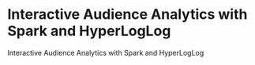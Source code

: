 # Interactive Audience Analytics with Spark and HyperLogLog

Interactive Audience Analytics with Spark and HyperLogLog
